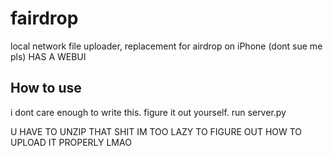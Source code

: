 # fairdrop
local network file uploader, replacement for airdrop on iPhone (dont sue me pls)
HAS A WEBUI

## How to use
i dont care enough to write this. figure it out yourself. run server.py

U HAVE TO UNZIP THAT SHIT
IM TOO LAZY TO FIGURE OUT HOW TO UPLOAD IT PROPERLY LMAO
